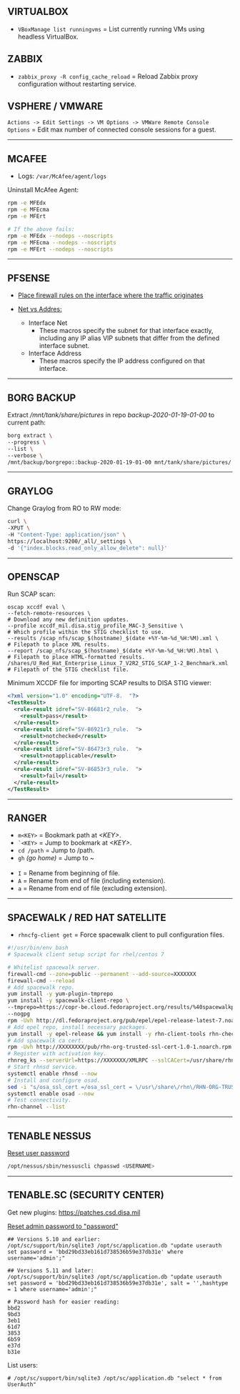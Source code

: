 ## VIRTUALBOX

- `VBoxManage list runningvms` = List currently running VMs using headless VirtualBox.

## ZABBIX

- `zabbix_proxy -R config_cache_reload` = Reload Zabbix proxy configuration without restarting service.

## VSPHERE / VMWARE

`Actions -> Edit Settings -> VM Options -> VMWare Remote Console Options` = Edit max number of connected console sessions for a guest.


---
## MCAFEE

- Logs: `/var/McAfee/agent/logs`

Uninstall McAfee Agent:
```bash
rpm -e MFEdx
rpm -e MFEcma
rpm -e MFErt

# If the above fails:
rpm -e MFEdx --nodeps --noscripts
rpm -e MFEcma --nodeps --noscripts
rpm -e MFErt --nodeps --noscripts
```


---
## PFSENSE

- [Place firewall rules on the interface where the traffic originates](https://blog.monstermuffin.org/pfsense-guide-nat-firewall-rules-networking-101/)

- [<INTERFACE> Net vs <INTERFACE> Addres:](https://docs.netgate.com/pfsense/en/latest/firewall/configure.html)
  - Interface Net
    - These macros specify the subnet for that interface exactly, including any IP alias VIP subnets that differ from
      the defined interface subnet.
  - Interface Address
    - These macros specify the IP address configured on that interface.

---
## BORG BACKUP

Extract */mnt/tank/share/pictures* in repo *backup-2020-01-19-01-00* to current path:
```bash
borg extract \
--progress \
--list \
--verbose \
/mnt/backup/borgrepo::backup-2020-01-19-01-00 mnt/tank/share/pictures/
```


---
## GRAYLOG

Change Graylog from RO to RW mode:
```bash
curl \
-XPUT \
-H "Content-Type: application/json" \
https://localhost:9200/_all/_settings \
-d '{"index.blocks.read_only_allow_delete": null}'
```


---
## OPENSCAP

Run SCAP scan:
```
oscap xccdf eval \
--fetch-remote-resources \                                            # Download any new definition updates.
--profile xccdf_mil.disa.stig_profile_MAC-3_Sensitive \               # Which profile within the STIG checklist to use.
--results /scap_nfs/scap_$(hostname)_$(date +%Y-%m-%d_%H:%M).xml \    # Filepath to place XML results.
--report /scap_nfs/scap_$(hostname)_$(date +%Y-%m-%d_%H:%M).html \    # Filepath to place HTML-formatted results.
/shares/U_Red_Hat_Enterprise_Linux_7_V2R2_STIG_SCAP_1-2_Benchmark.xml # Filepath of the STIG checklist file.
```

Minimum XCCDF file for importing SCAP results to DISA STIG viewer:
```xml
<?xml version="1.0" encoding="UTF-8.  "?>
<TestResult>
  <rule-result idref="SV-86681r2_rule.  ">
    <result>pass</result>
  </rule-result>
  <rule-result idref="SV-86921r3_rule.  ">
    <result>notchecked</result>
  </rule-result>
  <rule-result idref="SV-86473r3_rule.  ">
    <result>notapplicable</result>
  </rule-result>
  <rule-result idref="SV-86853r3_rule.  ">
    <result>fail</result>
  </rule-result>
</TestResult>
```


---
## RANGER

- `m<KEY>`         = Bookmark path at *\<KEY\>*.
- `` `<KEY> ``     = Jump to bookmark at *\<KEY\>*.
- `cd /path`       = Jump to /path.
- `gh` *(go home)* = Jump to ~ 
<br><br>
- `I` = Rename from beginning of file.
- `A` = Rename from end of file (including extension).
- `a` = Rename from end of file (excluding extension).


---
## SPACEWALK / RED HAT SATELLITE

- `rhncfg-client get` = Force spacewalk client to pull configuration files.

```bash
#!/usr/bin/env bash
# Spacewalk client setup script for rhel/centos 7

# Whitelist spacewalk server.
firewall-cmd --zone=public --permanent --add-source=XXXXXXX
firewall-cmd --reload
# Add spacewalk repo.
yum install -y yum-plugin-tmprepo
yum install -y spacewalk-client-repo \
--tmprepo=https://copr-be.cloud.fedoraproject.org/results/%40spacewalkproject/spacewalk-2.9-client/epel-7-x86_64/repodata/repomd.xml \
--nogpg
rpm -Uvh http://dl.fedoraproject.org/pub/epel/epel-release-latest-7.noarch.rpm
# Add epel repo, install necessary packages.
yum install -y epel-release && yum install -y rhn-client-tools rhn-check rhn-setup rhnsd m2crypto yum-rhn-plugin osad
# Add spacewalk ca cert.
rpm -Uvh http://XXXXXXXX/pub/rhn-org-trusted-ssl-cert-1.0-1.noarch.rpm
# Register with activation key.
rhnreg_ks --serverUrl=https://XXXXXXX/XMLRPC --sslCACert=/usr/share/rhn/RHN-ORG-TRUSTED-SSL-CERT --activationkey=1-centos7-main-key
# Start rhnsd service.
systemctl enable rhnsd --now
# Install and configure osad.
sed -i "s/osa_ssl_cert =/osa_ssl_cert = \/usr\/share\/rhn\/RHN-ORG-TRUSTED-SSL-CERT/g" /etc/sysconfig/rhn/osad.conf
systemctl enable osad --now
# Test connectivity.
rhn-channel --list
```

---
## TENABLE NESSUS

[Reset user password](https://docs.tenable.com/nessus/commandlinereference/Content/ChangeAUsersPassword.htm)
```bash
/opt/nessus/sbin/nessuscli chpasswd <USERNAME>
```

---
## TENABLE.SC (SECURITY CENTER)

Get new plugins: https://patches.csd.disa.mil

[Reset admin password to "password"](https://community.tenable.com/s/article/Reset-admin-password-in-Tenable-sc-and-unlock-the-account-if-its-been-locked-Formerly-SecurityCenter)
```
## Versions 5.10 and earlier:
/opt/sc/support/bin/sqlite3 /opt/sc/application.db "update userauth set password = 'bbd29bd33eb161d738536b59e37db31e' where username='admin';"

## Versions 5.11 and later:
/opt/sc/support/bin/sqlite3 /opt/sc/application.db "update userauth set password = 'bbd29bd33eb161d738536b59e37db31e', salt = '',hashtype = 1 where username='admin';"

# Password hash for easier reading:
bbd2
9bd3
3eb1
61d7
3853
6b59
e37d
b31e
```

List users:
```
# /opt/sc/support/bin/sqlite3 /opt/sc/application.db "select * from UserAuth"
```
